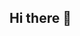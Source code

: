 ## Hi there 👋

<!--
**princekrmishra/princekrmishra** is a ✨ _special_ ✨ repository because its `README.md` (this file) appears on your GitHub profile.

Here are some ideas to get you started:

- 🔭 I’m currently working on Project University Management System 
- 🌱 I’m currently learning Web-Development
- 👯 I’m looking to collaborate on Dev-Ops
- 🤔 I’m looking for help with Dev-Ops
- 💬 Ask me about Frontend Development
- 📫 How to reach me: kmishraprince@gmail.com
- 😄 Pronouns: He/Him
- ⚡ Fun fact: ...
-->
